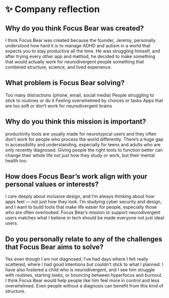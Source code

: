 # ✨ Company reflection

## Why do you think Focus Bear was created?
I think Focus Bear was created because the founder, Jeremy, personally understood how hard it is to manage ADHD and autism in a world that expects you to stay productive all the time.
He was struggling himself, and after trying every other app and method, he decided to make something that would actually work for neurodivergent people something that combined structure, science, and lived experience.

## What problem is Focus Bear solving?
Too many distractions (phone, email, social media)
People struggling to stick to routines or do it
Feeling overwhelmed by choices or tasks
Apps that are too soft or don’t work for neurodivergent brains

## Why do you think this mission is important?
productivity tools are usually made for neurotypical users and they often don’t work for people who process the world differently. There’s a huge gap in accessibility and understanding, especially for teens and adults who are only recently diagnosed. 
Giving people the right tools to function better can change their whole life not just how they study or work, but their mental health too.

## How does Focus Bear’s work align with your personal values or interests?
I care deeply about inclusive design, and I’m always thinking about how apps feel — not just how they look. I’m studying cyber security and design, and I want to build tools that make life easier for people, especially those who are often overlooked.
Focus Bear’s mission to support neurodivergent users matches what I believe in tech should be made everyone not just ideal users.

## Do you personally relate to any of the challenges that Focus Bear aims to solve?
Yes even though I am not diagnosed, I’ve had days where I felt really scattered, where I had good intentions but couldn’t stick to what I planned. I have also fostered a child who is neurodivergent, and I see him struggle with routines, starting tasks, or bouncing between hyperfocus and burnout. 
I think Focus Bear would help people like him feel more in control and less overwhelmed. Even people without a diagnosis can benefit from this kind of structure.

